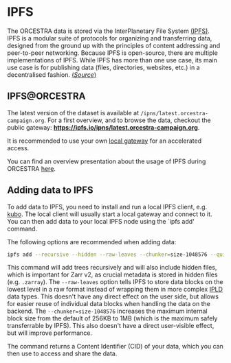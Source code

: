 # IPFS

The ORCESTRA data is stored via the InterPlanetary File System [(IPFS)](https://docs.ipfs.tech/concepts/what-is-ipfs/).
IPFS is a modular suite of protocols for organizing and transferring data, designed from the ground up with the principles of content addressing and peer-to-peer networking.
Because IPFS is open-source, there are multiple implementations of IPFS.
While IPFS has more than one use case, its main use case is for publishing data (files, directories, websites, etc.) in a decentralised fashion.
[(*Source*)](https://docs.ipfs.tech/concepts/what-is-ipfs/#defining-ipfs)

## IPFS@ORCESTRA

The latest version of the dataset is available at `/ipns/latest.orcestra-campaign.org`.
For a first overview, and to browse the data, checkout the public gateway: **https://ipfs.io/ipns/latest.orcestra-campaign.org**.

It is recommended to use your own [local gateway](https://docs.ipfs.tech/concepts/ipfs-gateway/#gateway-providers) for an accelerated access.

You can find an overview presentation about the usage of IPFS during ORCESTRA [here](https://orcestra-campaign.github.io/ipfs_intro/#/title-slide).

## Adding data to IPFS

To add data to IPFS, you need to install and run a local IPFS client, e.g. [kubo](https://docs.ipfs.tech/install/command-line/).
The local client will usually start a local gateway and connect to it.
You can then add data to your local IPFS node using the `ipfs add' command.

The following options are recommended when adding data:
```sh
ipfs add --recursive --hidden --raw-leaves --chunker=size-1048576 --quieter </path/to/data>
```
This command will add trees recursively and will also include hidden files, which is important for Zarr v2, as crucial metadata is stored in hidden files (e.g. `.zarray`).
The `--raw-leaves` option tells IPFS to store data blocks on the lowest level in a raw format instead of wrapping them in more complex [IPLD](https://ipld.io) data types.
This doesn't have any direct effect on the user side, but allows for easier reuse of individual data blocks when handling the data on the backend.
The `--chunker=size-1048576` increases the maximum internal block size from the default of 256KB to 1MB (which is the maximum safely transferrable by IPFS). This also doesn't have a direct user-visible effect, but will improve performance.

The command returns a Content Identifier (CID) of your data, which you can then use to access and share the data.
